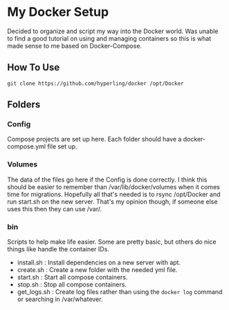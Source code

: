# My Docker Setup
Decided to organize and script my way into the Docker world.
Was unable to find a good tutorial on using and managing containers so this is what made sense to me based on Docker-Compose.

## How To Use
`git clone https://github.com/hyperling/docker /opt/Docker`

## Folders

### Config
Compose projects are set up here. Each folder should have a docker-compose.yml file set up.

### Volumes
The data of the files go here if the Config is done correctly.
I think this should be easier to remember than /var/lib/docker/volumes when it comes time for migrations.
Hopefully all that's needed is to rsync /opt/Docker and run start.sh on the new server.
That's my opinion though, if someone else uses this then they can use /var/.

### bin
Scripts to help make life easier. Some are pretty basic, but others do nice things like handle the container IDs.
* install.sh : Install dependencies on a new server with apt.
* create.sh : Create a new folder with the needed yml file.
* start.sh : Start all compose containers.
* stop.sh : Stop all compose containers.
* get_logs.sh : Create log files rather than using the `docker log` command or searching in /var/whatever.
